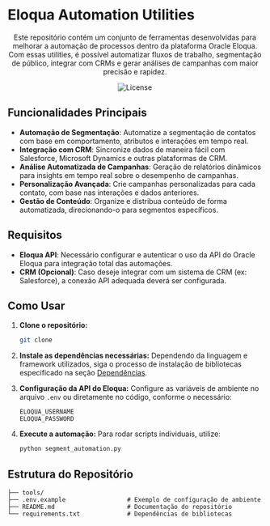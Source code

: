 # Eloqua Automation Utilities

<p align="center">
    Este repositório contém um conjunto de ferramentas desenvolvidas para melhorar a automação de processos dentro da plataforma Oracle Eloqua. Com essas utilities, é possível automatizar fluxos de trabalho, segmentação de público, integrar com CRMs e gerar análises de campanhas com maior precisão e rapidez.
</p>

<p align="center">
  <img alt="License" src="https://img.shields.io/static/v1?label=license&message=MIT&color=49AA26&labelColor=000000">
</p>

## Funcionalidades Principais

- **Automação de Segmentação**: Automatize a segmentação de contatos com base em comportamento, atributos e interações em tempo real.
- **Integração com CRM**: Sincronize dados de maneira fácil com Salesforce, Microsoft Dynamics e outras plataformas de CRM.
- **Análise Automatizada de Campanhas**: Geração de relatórios dinâmicos para insights em tempo real sobre o desempenho de campanhas.
- **Personalização Avançada**: Crie campanhas personalizadas para cada contato, com base nas interações e dados anteriores.
- **Gestão de Conteúdo**: Organize e distribua conteúdo de forma automatizada, direcionando-o para segmentos específicos.

## Requisitos

- **Eloqua API**: Necessário configurar e autenticar o uso da API do Oracle Eloqua para integração total das automações.
- **CRM (Opcional)**: Caso deseje integrar com um sistema de CRM (ex: Salesforce), a conexão API adequada deverá ser configurada.

## Como Usar

1. **Clone o repositório:**
    ```bash
    git clone 
    ```
2. **Instale as dependências necessárias:**
    Dependendo da linguagem e framework utilizados, siga o processo de instalação de bibliotecas especificado na seção [Dependências](#dependências).

3. **Configuração da API do Eloqua:**
    Configure as variáveis de ambiente no arquivo `.env` ou diretamente no código, conforme o necessário:
    ```env
    ELOQUA_USERNAME
    ELOQUA_PASSWORD
    ```

4. **Execute a automação:**
    Para rodar scripts individuais, utilize:
    ```bash
    python segment_automation.py
    ```

## Estrutura do Repositório

```plaintext
├── tools/
├── .env.example                 # Exemplo de configuração de ambiente
├── README.md                    # Documentação do repositório
└── requirements.txt             # Dependências de bibliotecas
